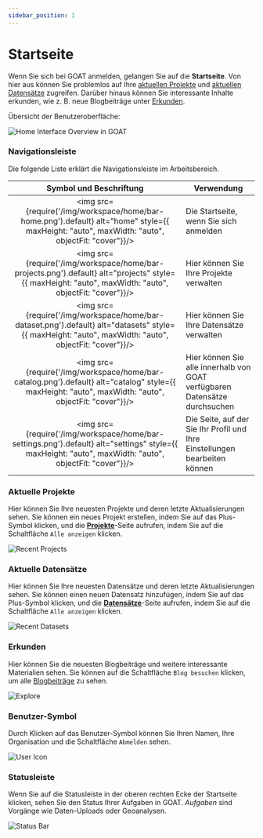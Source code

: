 ```yaml
---
sidebar_position: 1
---
```


# Startseite

Wenn Sie sich bei GOAT anmelden, gelangen Sie auf die **Startseite**. Von hier aus können Sie problemlos auf Ihre [aktuellen Projekte](#recent-projects) und [aktuellen Datensätze](#recent-datasets) zugreifen. Darüber hinaus können Sie interessante Inhalte erkunden, wie z. B. neue Blogbeiträge unter [Erkunden](#explore).

Übersicht der Benutzeroberfläche:

<div style={{ display: 'flex', flexDirection: 'column', alignItems: 'center' }}>
  <img src={require('/img/workspace/home/overview.png').default} alt="Home Interface Overview in GOAT" style={{ maxHeight: "auto", maxWidth: "auto", objectFit: "cover"}}/>
</div>   


### Navigationsleiste
Die folgende Liste erklärt die Navigationsleiste im Arbeitsbereich.

| Symbol und Beschriftung | Verwendung |
| :-: | --- |
| <img src={require('/img/workspace/home/bar-home.png').default} alt="home" style={{ maxHeight: "auto", maxWidth: "auto", objectFit: "cover"}}/> | Die Startseite, wenn Sie sich anmelden |
| <img src={require('/img/workspace/home/bar-projects.png').default} alt="projects" style={{ maxHeight: "auto", maxWidth: "auto", objectFit: "cover"}}/> | Hier können Sie Ihre Projekte verwalten |
| <img src={require('/img/workspace/home/bar-dataset.png').default} alt="datasets" style={{ maxHeight: "auto", maxWidth: "auto", objectFit: "cover"}}/> | Hier können Sie Ihre Datensätze verwalten |
| <img src={require('/img/workspace/home/bar-catalog.png').default} alt="catalog" style={{ maxHeight: "auto", maxWidth: "auto", objectFit: "cover"}}/> | Hier können Sie alle innerhalb von GOAT verfügbaren Datensätze durchsuchen |
| <img src={require('/img/workspace/home/bar-settings.png').default} alt="settings" style={{ maxHeight: "auto", maxWidth: "auto", objectFit: "cover"}}/> | Die Seite, auf der Sie Ihr Profil und Ihre Einstellungen bearbeiten können |


### Aktuelle Projekte
Hier können Sie Ihre neuesten Projekte und deren letzte Aktualisierungen sehen. Sie können ein neues Projekt erstellen, indem Sie auf das Plus-Symbol klicken, und die **[Projekte](../workspace/projects)**-Seite aufrufen, indem Sie auf die Schaltfläche `Alle anzeigen` klicken.

<div style={{ display: 'flex', flexDirection: 'column', alignItems: 'center' }}>
  <img src={require('/img/workspace/home/recent_projects.png').default} alt="Recent Projects" style={{ maxHeight: "auto", maxWidth: "auto", objectFit: "cover"}}/>
</div> 


### Aktuelle Datensätze
Hier können Sie Ihre neuesten Datensätze und deren letzte Aktualisierungen sehen. Sie können einen neuen Datensatz hinzufügen, indem Sie auf das Plus-Symbol klicken, und die **[Datensätze](../workspace/datasets)**-Seite aufrufen, indem Sie auf die Schaltfläche `Alle anzeigen` klicken.

<div style={{ display: 'flex', flexDirection: 'column', alignItems: 'center' }}>
  <img src={require('/img/workspace/home/recent_datasets.png').default} alt="Recent Datasets" style={{ maxHeight: "auto", maxWidth: "auto", objectFit: "cover"}}/>
</div> 


### Erkunden
Hier können Sie die neuesten Blogbeiträge und weitere interessante Materialien sehen. Sie können auf die Schaltfläche `Blog besuchen` klicken, um alle [Blogbeiträge](https://plan4better.de/en/blog/) zu sehen.

<div style={{ display: 'flex', flexDirection: 'column', alignItems: 'center' }}>
  <img src={require('/img/workspace/home/explore.png').default} alt="Explore" style={{ maxHeight: "auto", maxWidth: "auto", objectFit: "cover"}}/>
</div> 

### Benutzer-Symbol 
Durch Klicken auf das Benutzer-Symbol können Sie Ihren Namen, Ihre Organisation und die Schaltfläche `Abmelden` sehen.
<div style={{ display: 'flex', flexDirection: 'column', alignItems: 'center' }}>
  <img src={require('/img/workspace/home/user_icon.png').default} alt="User Icon" style={{ maxHeight: "300px", maxWidth: "300px", objectFit: "cover"}}/>
</div> 


### Statusleiste
Wenn Sie auf die Statusleiste in der oberen rechten Ecke der Startseite klicken, sehen Sie den Status Ihrer Aufgaben in GOAT. *Aufgaben* sind Vorgänge wie Daten-Uploads oder Geoanalysen.

<div style={{ display: 'flex', flexDirection: 'column', alignItems: 'center' }}>
  <img src={require('/img/workspace/home/status_bar.png').default} alt="Status Bar" style={{ maxHeight: "400px", maxWidth: "400px", objectFit: "cover"}}/>
</div> 

